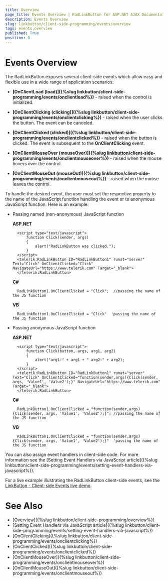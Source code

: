 ```yaml
---
title: Overview
page_title: Events Overview | RadLinkButton for ASP.NET AJAX Documentation
description: Events Overview
slug: linkbutton/client-side-programming/events/overview
tags: events,overview
published: True
position: 0
---
```


# Events Overview

The RadLinkButton exposes several client-side events which allow easy and flexible use in a wide range of application scenarios:

* **[OnClientLoad (load)]({%slug linkbutton/client-side-programming/events/onclientload%})** - raised when the control is initialized.

* **[OnClientClicking (clicking)]({%slug linkbutton/client-side-programming/events/onclientclicking%})** - raised when the user clicks the button. The event can be canceled.

* **[OnClientClicked (clicked)]({%slug linkbutton/client-side-programming/events/onclientclicked%})** - raised when the button is clicked. The event is subsequent to the **OnClientClicking** event.

* **[OnClientMouseOver (mouseOver)]({%slug linkbutton/client-side-programming/events/onclientmouseover%})** - raised when the mouse hovers over the control.

* **[OnClientMouseOut (mouseOut)]({%slug linkbutton/client-side-programming/events/onclientmouseout%})** - raised when the mouse leaves the control.

To handle the desired event, the user must set the respective property to the name of the JavaScript function handling the event or to anonymous JavaScript function. Here is an example:

* Passing named (non-anonymous) JavaScript function

	**ASP.NET**

		<script type="text/javascript">
			function Click(sender, args)
			{
				alert("RadLinkButton was clicked.");
			}
		</script>
		<telerik:RadLinkButton ID="RadLinkButton1" runat="server" Text="Click" OnClientClicked="Click" NavigateUrl="https://www.telerik.com" Target="_blank">
		</telerik:RadLinkButton>

	**C#**

		RadLinkButton1.OnClientClicked = "Click";  //passing the name of the JS function

	**VB**

		RadLinkButton1.OnClientClicked = "Click"  'passing the name of the JS function

* Passing anonymous JavaScript function

	**ASP.NET**

		<script type="text/javascript">
			function Click(button, args, arg1, arg2)
			{
				alert("arg1:" + arg1 + " arg2:" + arg2);
			}
		</script>
		<telerik:RadLinkButton ID="RadLinkButton1" runat="server" Text="Click" OnClientClicked="function(sender,args){Click(sender, args, 'Value1', 'Value2');}" NavigateUrl="https://www.telerik.com" Target="_blank">
		</telerik:RadLinkButton>

	**C#**

		RadLinkButton1.OnClientClicked = "function(sender,args){Click(sender, args, 'Value1', 'Value2');}"; //passing the name of the JS function

	**VB**

		RadLinkButton1.OnClientClicked = "function(sender,args){Click(sender, args, 'Value1', 'Value2');}"  'passing the name of the JS function

You can also assign event handlers in client-side code. For more information see the [Setting Event Handlers via JavaScript article]({%slug linkbutton/client-side-programming/events/setting-event-handlers-via-javascript%}).

For a live example illustrating the RadLinkButton client-side events, see the [LinkButton - Client-side Events live demo](https://demos.telerik.com/aspnet-ajax/LinkButton/Client-side-API/Client-side-Events/defaultcs.aspx).

# See Also

 * [Overview]({%slug linkbutton/client-side-programming/overview%})
 * [Setting Event Handlers via JavaScript article]({%slug linkbutton/client-side-programming/events/setting-event-handlers-via-javascript%})
 * [OnClientClicking]({%slug linkbutton/client-side-programming/events/onclientclicking%})
 * [OnClientClicked]({%slug linkbutton/client-side-programming/events/onclientclicked%})
 * [OnClientMouseOver]({%slug linkbutton/client-side-programming/events/onclientmouseover%})
 * [OnClientMouseOut]({%slug linkbutton/client-side-programming/events/onclientmouseout%})
 
 
 
